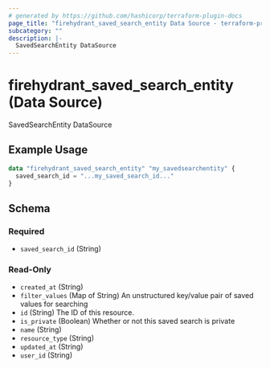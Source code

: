 ```yaml
---
# generated by https://github.com/hashicorp/terraform-plugin-docs
page_title: "firehydrant_saved_search_entity Data Source - terraform-provider-firehydrant"
subcategory: ""
description: |-
  SavedSearchEntity DataSource
---
```


# firehydrant_saved_search_entity (Data Source)

SavedSearchEntity DataSource

## Example Usage

```terraform
data "firehydrant_saved_search_entity" "my_savedsearchentity" {
  saved_search_id = "...my_saved_search_id..."
}
```

<!-- schema generated by tfplugindocs -->
## Schema

### Required

- `saved_search_id` (String)

### Read-Only

- `created_at` (String)
- `filter_values` (Map of String) An unstructured key/value pair of saved values for searching
- `id` (String) The ID of this resource.
- `is_private` (Boolean) Whether or not this saved search is private
- `name` (String)
- `resource_type` (String)
- `updated_at` (String)
- `user_id` (String)
